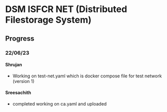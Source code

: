 # DSM ISFCR NET (Distributed Filestorage System)

## Progress

### 22/06/23

#### Shrujan

- Working on test-net.yaml which is docker compose file for test network (version 1)

#### Sreesachith

- completed working on ca.yaml and uploaded
